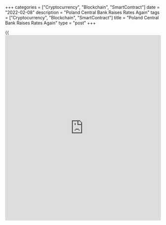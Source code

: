 +++
categories = ["Cryptocurrency", "Blockchain", "SmartContract"]
date = "2022-02-08"
description = "Poland Central Bank Raises Rates Again"
tags = ["Cryptocurrency", "Blockchain", "SmartContract"]
title = "Poland Central Bank Raises Rates Again"
type = "post"
+++

{{<iframe id="large-banner" src="https://www.bounty.group/#slide=1.0" width="100%" height="600" scrolling="no" style="border: 0px solid rgb(216, 221, 230); border-radius: 3px;">}}

Poland's central bank raised interest rates for a second time this year,
citing the risk of high inflation that could hurt the economic recovery
and in a bid to curb inflation expectations.

The Monetary Policy Council decided to increase the NBP interest rates
by 0.50 percentage points, the National Bank of Poland said in a
statement on Thursday. The benchmark reference rate was thus raised to
2.75 percent from 2.25 percent.

The previous change in the rate was a 50 basis point hike in January.

"In a longer perspective, inflation will decrease, which will be
supported by expected fading of some global shocks currently boosting
price growth, as well as by an increase in the NBP interest rates," the
central bank said.

"At the same time, amidst further economic recovery and expected
continuation of favorable labor market conditions, as well as probably
more lasting impact of external shocks on price dynamics, there persists
a risk of inflation running above the NBP inflation target in the
monetary [policy](https://www.fintechee.com/policy/) transmission horizon."

For comments and feedback [contact](https://www.playgroundfx.com/contact/): editorial@rtt[news](https://www.letsplayfx.com/blog/forex-news-website/).com

[Economic News][1]

 **What parts of the world are seeing the best (and worst) economic
performances lately? Click[here][2] to check out our [Econ Scorecard][2]
and find out! See up-to-the-moment [ranking](https://www.playgroundfx.com/blog/crypto-exchange-ranking/)s for the best and worst
performers in [GDP][2], [unemployment rate][3], [inflation][4] and much
more.**

   1. www.rtt[news](https://www.letsplayfx.com/blog/forex-news-website/).com/Content/EconomicNews.aspx
   2. www.rtt[news](https://www.letsplayfx.com/blog/forex-news-website/).com/economic-scorecard/world-rank/GDP/highest-performance.aspx
   3. www.rtt[news](https://www.letsplayfx.com/blog/forex-news-website/).com/economic-scorecard/world-rank/unemployment-rate/lowest-performance.aspx
   4. www.rtt[news](https://www.letsplayfx.com/blog/forex-news-website/).com/economic-scorecard/world-rank/CPI/highest-performance.aspx